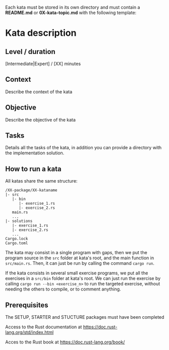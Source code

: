 Each kata must be stored in its own directory and must contain a **README.md** or **0X-kata-topic.md** with the following template:

# Kata description

## Level / duration

[Intermediate|Expert] / [XX] minutes

## Context

Describe the context of the kata

## Objective

Describe the objective of the kata

## Tasks

Details all the tasks of the kata, in addition you can provide a directory with the implementation solution.

## How to run a kata
All katas share the same structure:
```
/XX-package/XX-kataname
|- src
   |- bin
      |- exercise_1.rs
      |- exercise_2.rs
   main.rs
   ...
|- solutions
   |- exercise_1.rs
   |- exercise_2.rs
   ...
Cargo.lock
Cargo.toml
```
The kata may consist in a single program with gaps, then we put the program source in the `src` folder at kata's root, and the main function in `src/main.rs`. Then, it can just be run by calling the command `cargo run`.

If the kata consists in several small exercise programs, we put all the exercises in a `src/bin` folder at kata's root.
We can just run the exercise by calling `cargo run --bin <exercise_n>` to run the targeted exercise, without needing the others to compile, or to comment anything.

## Prerequisites
The SETUP, STARTER and STUCTURE packages must have been completed

Access to the Rust documentation at https://doc.rust-lang.org/std/index.html

Acces to the Rust book at https://doc.rust-lang.org/book/
